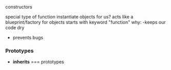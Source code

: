 constructors

special type of function
instantiate objects for us?
acts like a blueprint/factory for objects
starts with keyword "function"
why:
-keeps our code dry
- prevents bugs

### Prototypes

- **inherits** === prototypes
